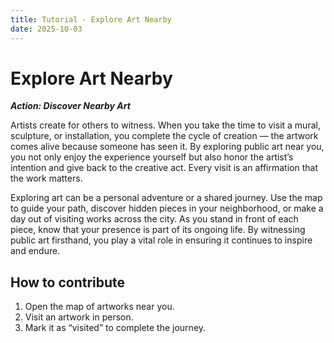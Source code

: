 ```yaml
---
title: Tutorial - Explore Art Nearby
date: 2025-10-03
---
```


# Explore Art Nearby

***Action: Discover Nearby Art***

Artists create for others to witness. When you take the time to visit a mural, sculpture, or installation, you complete the cycle of creation — the artwork comes alive because someone has seen it. By exploring public art near you, you not only enjoy the experience yourself but also honor the artist’s intention and give back to the creative act. Every visit is an affirmation that the work matters.

Exploring art can be a personal adventure or a shared journey. Use the map to guide your path, discover hidden pieces in your neighborhood, or make a day out of visiting works across the city. As you stand in front of each piece, know that your presence is part of its ongoing life. By witnessing public art firsthand, you play a vital role in ensuring it continues to inspire and endure.

## How to contribute

1. Open the map of artworks near you.
2. Visit an artwork in person.
3. Mark it as “visited” to complete the journey.
